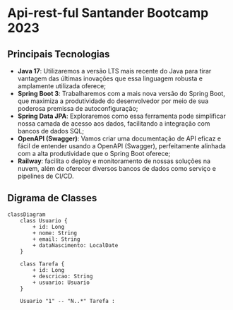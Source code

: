 # Api-rest-ful Santander Bootcamp 2023



## Principais Tecnologias
 - **Java 17**: Utilizaremos a versão LTS mais recente do Java para tirar vantagem das últimas inovações que essa linguagem robusta e amplamente utilizada oferece;
 - **Spring Boot 3**: Trabalharemos com a mais nova versão do Spring Boot, que maximiza a produtividade do desenvolvedor por meio de sua poderosa premissa de autoconfiguração;
 - **Spring Data JPA**: Exploraremos como essa ferramenta pode simplificar nossa camada de acesso aos dados, facilitando a integração com bancos de dados SQL;
 - **OpenAPI (Swagger)**: Vamos criar uma documentação de API eficaz e fácil de entender usando a OpenAPI (Swagger), perfeitamente alinhada com a alta produtividade que o Spring Boot oferece;
 - **Railway**: facilita o deploy e monitoramento de nossas soluções na nuvem, além de oferecer diversos bancos de dados como serviço e pipelines de CI/CD.


## Digrama  de Classes

```mermaid
classDiagram
    class Usuario {
        + id: Long
        + nome: String
        + email: String
        + dataNascimento: LocalDate
    }

    class Tarefa {
        + id: Long
        + descricao: String
        + usuario: Usuario
    }

    Usuario "1" -- "N..*" Tarefa : 
```
```
